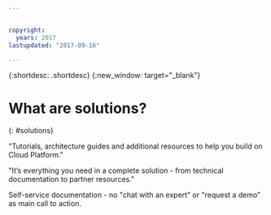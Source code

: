 ```yaml
---


copyright:
  years: 2017
lastupdated: "2017-09-16"

---
```


{:shortdesc: .shortdesc}
{:new_window: target="_blank"}

# What are solutions?
{: #solutions}

"Tutorials, architecture guides and additional resources to help you build on Cloud Platform."

"It’s everything you need in a complete solution - from technical documentation to partner resources."

Self-service documentation - no "chat with an expert" or "request a demo" as main call to action.
